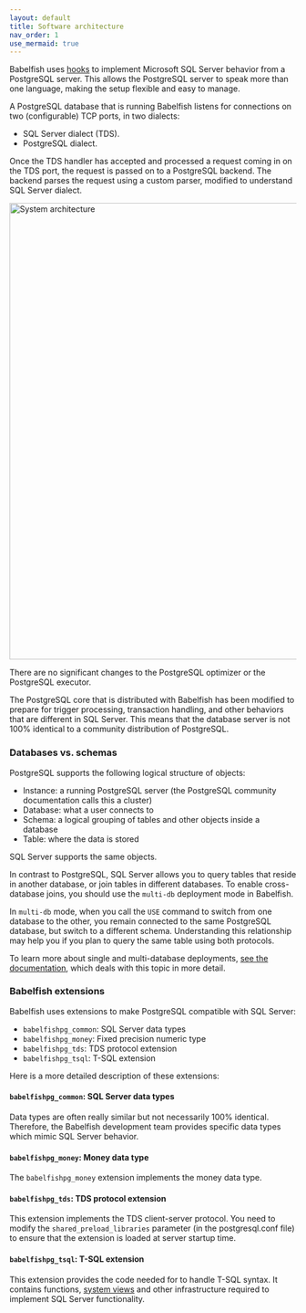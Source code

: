 ```yaml
---
layout: default
title: Software architecture
nav_order: 1
use_mermaid: true
---
```


Babelfish uses [hooks](/docs/internals/postgresql-hooks) to implement Microsoft SQL Server behavior
from a PostgreSQL server. This allows the PostgreSQL server to speak more than one language, making
the setup flexible and easy to manage.

A PostgreSQL database that is running Babelfish listens for connections on two (configurable) TCP 
ports, in two dialects:

- SQL Server dialect (TDS).
- PostgreSQL dialect.
 
Once the TDS handler has accepted and processed a request coming in on the TDS port,
the request is passed on to a PostgreSQL backend. The backend parses the request using a 
custom parser, modified to understand SQL Server dialect.

<img src="/assets/images/babel_architecture.png" title="System architecture" width="800"/>

There are no significant changes to the PostgreSQL optimizer or the PostgreSQL executor.

The PostgreSQL core that is distributed with Babelfish has been modified to prepare for trigger processing, 
transaction handling, and other behaviors that are different in SQL Server. This means that the database 
server is not 100% identical to a community distribution of PostgreSQL.  

### Databases vs. schemas

PostgreSQL supports the following logical structure of objects:

- Instance: a running PostgreSQL server (the PostgreSQL community documentation calls this a cluster)
- Database: what a user connects to
- Schema: a logical grouping of tables and other objects inside a database
- Table: where the data is stored

SQL Server supports the same objects.  

In contrast to PostgreSQL, SQL Server allows you to query tables that reside in another database, 
or join tables in different databases. To enable cross-database joins, you should use the `multi-db` 
deployment mode in Babelfish.

In `multi-db` mode, when you call the `USE` command to switch from one database to the other, you remain 
connected to the same PostgreSQL database, but switch to a different schema. Understanding this relationship 
may help you if you plan to query the same table using both protocols.

To learn more about single and multi-database deployments, [see the documentation](/docs/installation/single-multiple),
which deals with this topic in more detail.


### Babelfish extensions

Babelfish uses extensions to make PostgreSQL compatible with SQL Server:

- `babelfishpg_common`: SQL Server data types
- `babelfishpg_money`: Fixed precision numeric type
- `babelfishpg_tds`: TDS protocol extension
- `babelfishpg_tsql`: T-SQL extension

Here is a more detailed description of these extensions:

#### `babelfishpg_common`: SQL Server data types

Data types are often really similar but not necessarily 100% identical.
Therefore, the Babelfish development team provides specific data types which
mimic SQL Server behavior.

#### `babelfishpg_money`: Money data type

The `babelfishpg_money` extension implements the money data type.

#### `babelfishpg_tds`: TDS protocol extension

This extension implements the TDS client-server protocol.  You need to modify the `shared_preload_libraries` 
parameter (in the postgresql.conf file) to ensure that the extension is loaded
at server startup time. 

#### `babelfishpg_tsql`: T-SQL extension

This extension provides the code needed for to handle T-SQL syntax.  It contains functions,
[system views](/docs/internals/system-views) and other infrastructure required to implement SQL Server functionality.

